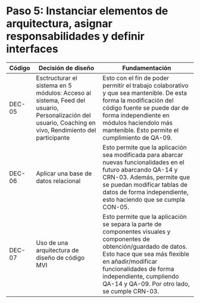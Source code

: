 # Paso 5: Instanciar elementos de arquitectura, asignar responsabilidades y definir interfaces

| Código | Decisión de diseño | Fundamentación|
|---|---|---|
DEC-05 | Esctructurar el sistema en 5 módulos: Acceso al sistema, Feed del usuario, Personalización del usuario, Coaching en vivo, Rendimiento del participante | Esto con el fin de poder permitir el trabajo colaborativo y que sea mantenible. De esta forma la modificación del código fuente se puede dar de forma independiente en módulos haciendolo más mantenible. Esto permite el cumplimiento de QA-09. 
DEC-06| Aplicar una base de datos relacional | Esto permite que la aplicación sea modificada para abarcar nuevas funcionalidades en el futuro abarcando QA-14 y CRN-03. Además, permite que se puedan modificar tablas de datos de forma independiente, esto haciendo que se cumpla CON-05.
DEC-07 | Uso de una arquitectura de diseño de código MVI | Esto permite que la aplicación se separa la parte de componentes visuales y componentes de obtención/guardado de datos. Esto hace que sea más flexible en añadir/modificar funcionalidades de forma independiente, cumpliendo QA-14 y QA-09. Por otro lado, se cumple CRN-03.